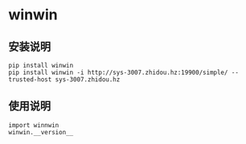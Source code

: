 # winwin

## 安装说明

```
pip install winwin
pip install winwin -i http://sys-3007.zhidou.hz:19900/simple/ --trusted-host sys-3007.zhidou.hz
```

## 使用说明

```
import winnwin
winwin.__version__
```